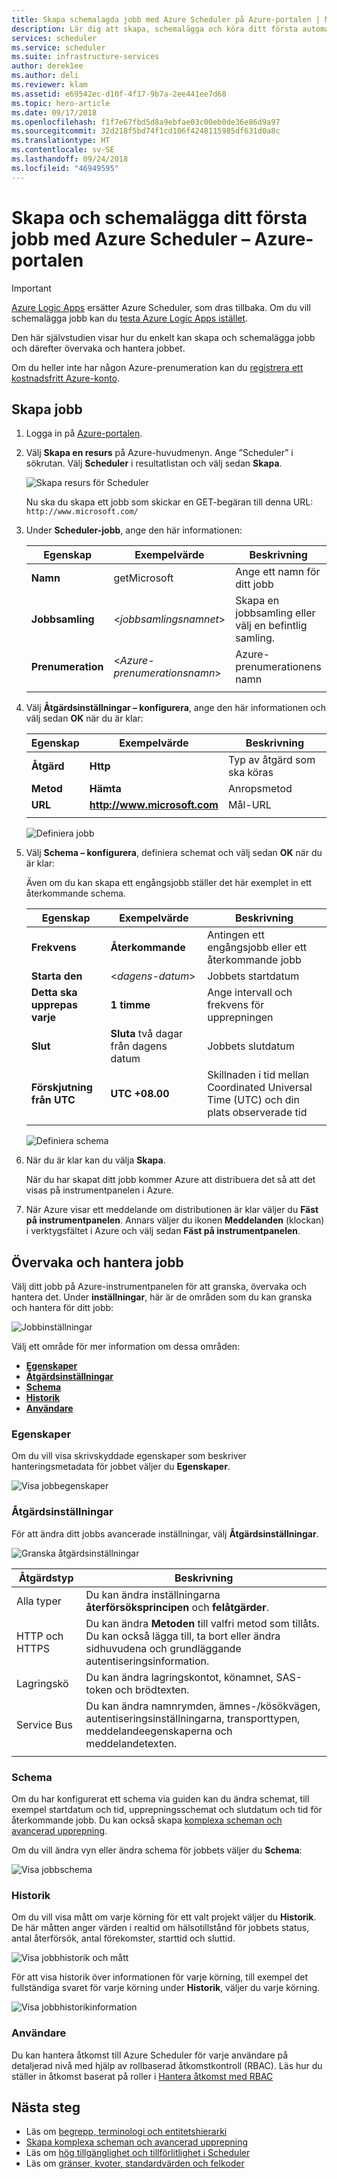 ```yaml
---
title: Skapa schemalagda jobb med Azure Scheduler på Azure-portalen | Microsoft-dokument
description: Lär dig att skapa, schemalägga och köra ditt första automatiserade jobb med Azure Scheduler på Azure-portalen
services: scheduler
ms.service: scheduler
ms.suite: infrastructure-services
author: derek1ee
ms.author: deli
ms.reviewer: klam
ms.assetid: e69542ec-d10f-4f17-9b7a-2ee441ee7d68
ms.topic: hero-article
ms.date: 09/17/2018
ms.openlocfilehash: f1f7e67fbd5d8a9ebfae03c00eb0de36e86d9a97
ms.sourcegitcommit: 32d218f5bd74f1cd106f4248115985df631d0a8c
ms.translationtype: HT
ms.contentlocale: sv-SE
ms.lasthandoff: 09/24/2018
ms.locfileid: "46949595"
---
```

# <a name="create-and-schedule-your-first-job-with-azure-scheduler---azure-portal"></a>Skapa och schemalägga ditt första jobb med Azure Scheduler – Azure-portalen

> [!IMPORTANT]
> [Azure Logic Apps](../logic-apps/logic-apps-overview.md) ersätter Azure Scheduler, som dras tillbaka. Om du vill schemalägga jobb kan du [testa Azure Logic Apps istället](../scheduler/migrate-from-scheduler-to-logic-apps.md). 

Den här självstudien visar hur du enkelt kan skapa och schemalägga jobb och därefter övervaka och hantera jobbet. 

Om du heller inte har någon Azure-prenumeration kan du <a href="https://azure.microsoft.com/free/" target="_blank">registrera ett kostnadsfritt Azure-konto</a>.

## <a name="create-job"></a>Skapa jobb

1. Logga in på [Azure-portalen](https://portal.azure.com/).  

1. Välj **Skapa en resurs** på Azure-huvudmenyn. Ange ”Scheduler” i sökrutan. Välj **Scheduler** i resultatlistan och välj sedan **Skapa**.

   ![Skapa resurs för Scheduler](./media/scheduler-get-started-portal/scheduler-v2-portal-marketplace-create.png)

   Nu ska du skapa ett jobb som skickar en GET-begäran till denna URL: `http://www.microsoft.com/` 

1. Under **Scheduler-jobb**, ange den här informationen:

   | Egenskap | Exempelvärde | Beskrivning |
   |----------|---------------|-------------| 
   | **Namn** | getMicrosoft | Ange ett namn för ditt jobb | 
   | **Jobbsamling** | <*jobbsamlingsnamnet*> | Skapa en jobbsamling eller välj en befintlig samling. | 
   | **Prenumeration** | <*Azure-prenumerationsnamn*> | Azure-prenumerationens namn | 
   |||| 

1. Välj **Åtgärdsinställningar – konfigurera**, ange den här informationen och välj sedan **OK** när du är klar:

   | Egenskap | Exempelvärde | Beskrivning |
   |----------|---------------|-------------| 
   | **Åtgärd** | **Http** | Typ av åtgärd som ska köras | 
   | **Metod** | **Hämta** | Anropsmetod | 
   | **URL** | **http://www.microsoft.com** | Mål-URL | 
   |||| 
   
   ![Definiera jobb](./media/scheduler-get-started-portal/scheduler-v2-portal-action-settings.png)

1. Välj **Schema – konfigurera**, definiera schemat och välj sedan **OK** när du är klar:

   Även om du kan skapa ett engångsjobb ställer det här exemplet in ett återkommande schema.

   | Egenskap | Exempelvärde | Beskrivning |
   |----------|---------------|-------------| 
   | **Frekvens** | **Återkommande** | Antingen ett engångsjobb eller ett återkommande jobb | 
   | **Starta den** | <*dagens-datum*> | Jobbets startdatum | 
   | **Detta ska upprepas varje** | **1 timme** | Ange intervall och frekvens för upprepningen | 
   | **Slut** | **Sluta** två dagar från dagens datum | Jobbets slutdatum | 
   | **Förskjutning från UTC** | **UTC +08.00** | Skillnaden i tid mellan Coordinated Universal Time (UTC) och din plats observerade tid | 
   |||| 

   ![Definiera schema](./media/scheduler-get-started-portal/scheduler-v2-portal-recurrence-schedule.png)

1. När du är klar kan du välja **Skapa**.

   När du har skapat ditt jobb kommer Azure att distribuera det så att det visas på instrumentpanelen i Azure. 

1. När Azure visar ett meddelande om distributionen är klar väljer du **Fäst på instrumentpanelen**. Annars väljer du ikonen **Meddelanden** (klockan) i verktygsfältet i Azure och välj sedan **Fäst på instrumentpanelen**.

## <a name="monitor-and-manage-jobs"></a>Övervaka och hantera jobb

Välj ditt jobb på Azure-instrumentpanelen för att granska, övervaka och hantera det. Under **inställningar**, här är de områden som du kan granska och hantera för ditt jobb:

![Jobbinställningar](./media/scheduler-get-started-portal/scheduler-v2-portal-job-overview-1.png)

Välj ett område för mer information om dessa områden:

* [**Egenskaper**](#properties)
* [**Åtgärdsinställningar**](#action-settings)
* [**Schema**](#schedule)
* [**Historik**](#history)
* [**Användare**](#users)

<a name="properties"></a>

### <a name="properties"></a>Egenskaper

Om du vill visa skrivskyddade egenskaper som beskriver hanteringsmetadata för jobbet väljer du **Egenskaper**.

![Visa jobbegenskaper](./media/scheduler-get-started-portal/scheduler-v2-portal-job-properties.png)

<a name="action-settings"></a>

### <a name="action-settings"></a>Åtgärdsinställningar

För att ändra ditt jobbs avancerade inställningar, välj **Åtgärdsinställningar**. 

![Granska åtgärdsinställningar](./media/scheduler-get-started-portal/scheduler-v2-portal-job-action-settings.png)

| Åtgärdstyp | Beskrivning | 
|-------------|-------------| 
| Alla typer | Du kan ändra inställningarna **återförsöksprincipen** och **felåtgärder**. | 
| HTTP och HTTPS | Du kan ändra **Metoden** till valfri metod som tillåts. Du kan också lägga till, ta bort eller ändra sidhuvudena och grundläggande autentiseringsinformation. | 
| Lagringskö| Du kan ändra lagringskontot, könamnet, SAS-token och brödtexten. | 
| Service Bus | Du kan ändra namnrymden, ämnes-/kösökvägen, autentiseringsinställningarna, transporttypen, meddelandeegenskaperna och meddelandetexten. | 
||| 

<a name="schedule"></a>

### <a name="schedule"></a>Schema

Om du har konfigurerat ett schema via guiden kan du ändra schemat, till exempel startdatum och tid, upprepningsschemat och slutdatum och tid för återkommande jobb.
Du kan också skapa [komplexa scheman och avancerad upprepning](scheduler-advanced-complexity.md).

Om du vill ändra vyn eller ändra schema för jobbets väljer du **Schema**:

![Visa jobbschema](./media/scheduler-get-started-portal/scheduler-v2-portal-job-schedule.png)

<a name="history"></a>

### <a name="history"></a>Historik

Om du vill visa mått om varje körning för ett valt projekt väljer du **Historik**. De här måtten anger värden i realtid om hälsotillstånd för jobbets status, antal återförsök, antal förekomster, starttid och sluttid.

![Visa jobbhistorik och mått](./media/scheduler-get-started-portal/scheduler-v2-portal-job-history.png)

För att visa historik över informationen för varje körning, till exempel det fullständiga svaret för varje körning under **Historik**, väljer du varje körning. 

![Visa jobbhistorikinformation](./media/scheduler-get-started-portal/scheduler-v2-portal-job-history-details.png)

<a name="users"></a>

### <a name="users"></a>Användare

Du kan hantera åtkomst till Azure Scheduler för varje användare på detaljerad nivå med hjälp av rollbaserad åtkomstkontroll (RBAC). Läs hur du ställer in åtkomst baserat på roller i [Hantera åtkomst med RBAC](../role-based-access-control/role-assignments-portal.md)

## <a name="next-steps"></a>Nästa steg

* Läs om [begrepp, terminologi och entitetshierarki](scheduler-concepts-terms.md)
* [Skapa komplexa scheman och avancerad upprepning](scheduler-advanced-complexity.md)
* Läs om [hög tillgänglighet och tillförlitlighet i Scheduler](scheduler-high-availability-reliability.md)
* Läs om [gränser, kvoter, standardvärden och felkoder](scheduler-limits-defaults-errors.md)
